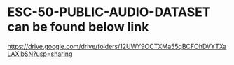 # ESC-50-PUBLIC-AUDIO-DATASET can be found below link
https://drive.google.com/drive/folders/12UWY9OCTXMa55qBCFOhDVYTXaLAXlbSN?usp=sharing
